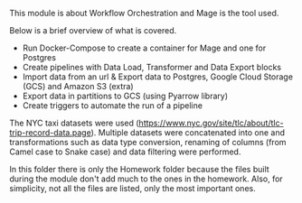 This module is about Workflow Orchestration and Mage is the tool used.

Below is a brief overview of what is covered.

- Run Docker-Compose to create a container for Mage and one for Postgres
- Create pipelines with Data Load, Transformer and Data Export blocks
- Import data from an url & Export data to Postgres, Google Cloud Storage (GCS) and Amazon S3 (extra)
- Export data in partitions to GCS (using Pyarrow library)
- Create triggers to automate the run of a pipeline

The NYC taxi datasets were used (https://www.nyc.gov/site/tlc/about/tlc-trip-record-data.page). Multiple datasets were concatenated into one and transformations such as data type conversion, renaming of columns (from Camel case to Snake case) and data filtering were performed.

In this folder there is only the Homework folder because the files built during the module don't add much to the ones in the homework. Also, for simplicity, not all the files are listed, only the most important ones.
